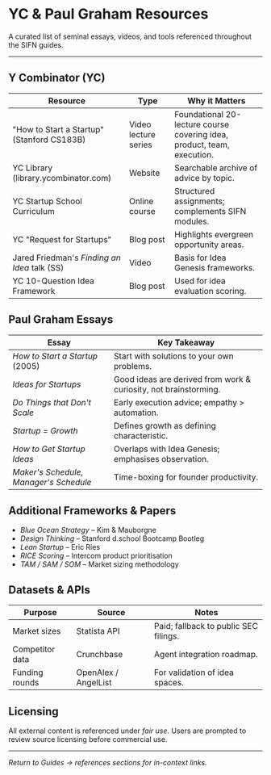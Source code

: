 # YC & Paul Graham Resources

A curated list of seminal essays, videos, and tools referenced throughout the SIFN guides.

---

## Y Combinator (YC)

| Resource                                     | Type                 | Why it Matters                                                          |
| -------------------------------------------- | -------------------- | ----------------------------------------------------------------------- |
| "How to Start a Startup" (Stanford CS183B)   | Video lecture series | Foundational 20-lecture course covering idea, product, team, execution. |
| YC Library (library.ycombinator.com)         | Website              | Searchable archive of advice by topic.                                  |
| YC Startup School Curriculum                 | Online course        | Structured assignments; complements SIFN modules.                       |
| YC "Request for Startups"                    | Blog post            | Highlights evergreen opportunity areas.                                 |
| Jared Friedman's _Finding an Idea_ talk (SS) | Video                | Basis for Idea Genesis frameworks.                                      |
| YC 10-Question Idea Framework                | Blog post            | Used for idea evaluation scoring.                                       |

## Paul Graham Essays

| Essay                                  | Key Takeaway                                                     |
| -------------------------------------- | ---------------------------------------------------------------- |
| _How to Start a Startup_ (2005)        | Start with solutions to your own problems.                       |
| _Ideas for Startups_                   | Good ideas are derived from work & curiosity, not brainstorming. |
| _Do Things that Don't Scale_           | Early execution advice; empathy > automation.                    |
| _Startup = Growth_                     | Defines growth as defining characteristic.                       |
| _How to Get Startup Ideas_             | Overlaps with Idea Genesis; emphasises observation.              |
| _Maker's Schedule, Manager's Schedule_ | Time-boxing for founder productivity.                            |

## Additional Frameworks & Papers

- _Blue Ocean Strategy_ – Kim & Mauborgne
- _Design Thinking_ – Stanford d.school Bootcamp Bootleg
- _Lean Startup_ – Eric Ries
- _RICE Scoring_ – Intercom product prioritisation
- _TAM / SAM / SOM_ – Market sizing methodology

## Datasets & APIs

| Purpose         | Source               | Notes                                 |
| --------------- | -------------------- | ------------------------------------- |
| Market sizes    | Statista API         | Paid; fallback to public SEC filings. |
| Competitor data | Crunchbase           | Agent integration roadmap.            |
| Funding rounds  | OpenAlex / AngelList | For validation of idea spaces.        |

## Licensing

All external content is referenced under _fair use_. Users are prompted to review source licensing before commercial use.

---

_Return to Guides → references sections for in-context links._
